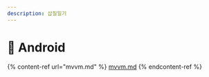 ```yaml
---
description: 삽질일기
---
```


# 🤖 Android

{% content-ref url="mvvm.md" %}
[mvvm.md](mvvm.md)
{% endcontent-ref %}
